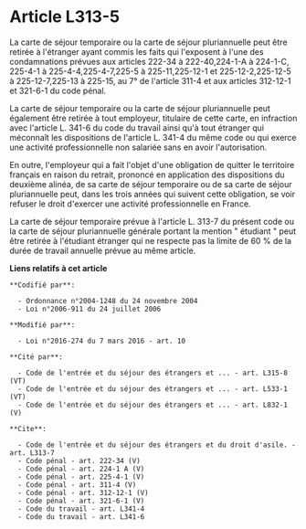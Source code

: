# Article L313-5

La carte de séjour temporaire ou la carte de séjour pluriannuelle peut être retirée à l'étranger ayant commis les faits qui
l'exposent à l'une des condamnations prévues aux articles 222-34 à 222-40,224-1-A à 224-1-C, 225-4-1 à 225-4-4,225-4-7,225-5
à 225-11,225-12-1 et 225-12-2,225-12-5 à 225-12-7,225-13 à 225-15, au 7° de l'article 311-4 et aux articles 312-12-1 et
321-6-1 du code pénal. 

La carte de séjour temporaire ou la carte de séjour pluriannuelle peut également être retirée à tout employeur, titulaire de
cette carte, en infraction avec l'article L. 341-6 du code du travail ainsi qu'à tout étranger qui méconnaît les dispositions
de l'article L. 341-4 du même code ou qui exerce une activité professionnelle non salariée sans en avoir l'autorisation. 

En outre, l'employeur qui a fait l'objet d'une obligation de quitter le territoire français en raison du retrait, prononcé en
application des dispositions du deuxième alinéa, de sa carte de séjour temporaire ou de sa carte de séjour pluriannuelle
peut, dans les trois années qui suivent cette obligation, se voir refuser le droit d'exercer une activité professionnelle en
France. 

La carte de séjour temporaire prévue à l'article L. 313-7 du présent code ou la carte de séjour pluriannuelle générale
portant la mention " étudiant " peut être retirée à l'étudiant étranger qui ne respecte pas la limite de 60 % de la durée de
travail annuelle prévue au même article.

**Liens relatifs à cet article**

	**Codifié par**:

	  - Ordonnance n°2004-1248 du 24 novembre 2004
	  - Loi n°2006-911 du 24 juillet 2006

	**Modifié par**:

	  - Loi n°2016-274 du 7 mars 2016 - art. 10

	**Cité par**:

	  - Code de l'entrée et du séjour des étrangers et ... - art. L315-8 (VT)
	  - Code de l'entrée et du séjour des étrangers et ... - art. L533-1 (VT)
	  - Code de l'entrée et du séjour des étrangers et ... - art. L832-1 (V)

	**Cite**:

	  - Code de l'entrée et du séjour des étrangers et du droit d'asile. - art. L313-7
	  - Code pénal - art. 222-34 (V)
	  - Code pénal - art. 224-1 A (V)
	  - Code pénal - art. 225-4-1 (V)
	  - Code pénal - art. 311-4 (V)
	  - Code pénal - art. 312-12-1 (V)
	  - Code pénal - art. 321-6-1 (V)
	  - Code du travail - art. L341-4
	  - Code du travail - art. L341-6
